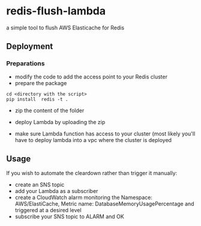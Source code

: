 # redis-flush-lambda
a simple tool to flush AWS Elasticache for Redis


## Deployment

### Preparations
* modify the code to add the access point to your Redis cluster
* prepare the package

```
cd <directory with the script>
pip install  redis -t .
```
* zip the content of the folder

* deploy Lambda by uploading the zip
* make sure Lambda function has access to your cluster (most likely you'll have to deploy lambda into a vpc where the cluster is deployed

## Usage
If you wish to automate the cleardown rather than trigger it manually:
* create an SNS topic
* add your Lambda as a subscriber
* create a CloudWatch alarm monitoring the Namespace: AWS/ElastiCache, Metric name: DatabaseMemoryUsagePercentage and triggered at a desired level
* subscribe your SNS topic to ALARM and OK

